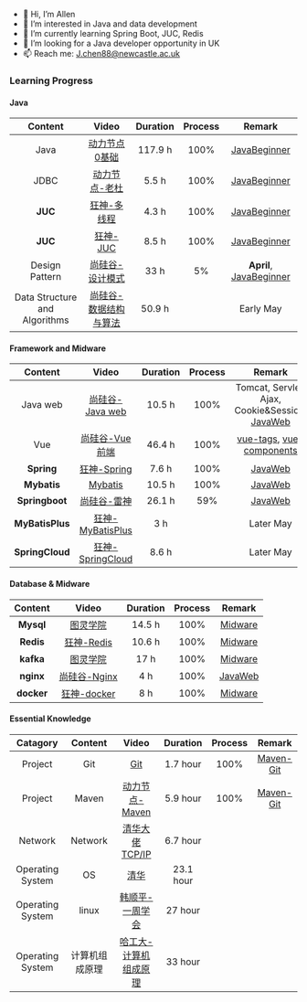 - 👋 Hi, I’m Allen
- 👀 I’m interested in Java and data development
- 🌱 I’m currently learning Spring Boot, JUC, Redis
- 💞️ I’m looking for a Java developer opportunity in UK
- 📫 Reach me: J.chen88@newcastle.ac.uk

### Learning Progress
#### Java
| Content | Video | Duration | Process | Remark |
 :-: | :-: | :-: | :-:| :-:|
| Java    | [动力节点 0基础](https://www.bilibili.com/video/BV1Rx411876f) | 117.9 h | 100% | [JavaBeginner](https://github.com/AllenChen97/JavaBeginner) |
| JDBC    | [动力节点-老杜](https://www.bilibili.com/video/BV1Bt41137iB) | 5.5 h | 100% | [JavaBeginner](https://github.com/AllenChen97/JavaBeginner) |
| **JUC** | [狂神-多线程](https://www.bilibili.com/video/BV1V4411p7EF) | 4.3 h | 100% | [JavaBeginner](https://github.com/AllenChen97/JavaBeginner) |
| **JUC** | [狂神-JUC](https://www.bilibili.com/video/BV1B7411L7tE) | 8.5 h | 100%  | [JavaBeginner](https://github.com/AllenChen97/JavaBeginner) |
| Design Pattern | [尚硅谷-设计模式](https://www.bilibili.com/video/BV1G4411c7N4) | 33 h | 5% | **April**, [JavaBeginner](https://github.com/AllenChen97/JavaBeginner)
| Data Structure and Algorithms | [尚硅谷-数据结构与算法](https://www.bilibili.com/video/BV1E4411H73v) | 50.9 h |   | Early May |

#### Framework and Midware
| Content | Video | Duration | Process | Remark |
 :-: | :-: | :-: | :-:| :-:|
|Java web| [尚硅谷-Java web](https://www.bilibili.com/video/BV1Y7411K7zz) | 10.5 h | 100% | Tomcat, Servlet, Ajax, Cookie&Session. [JavaWeb](https://github.com/AllenChen97/JavaWeb) |
| Vue | [尚硅谷-Vue前端](https://www.bilibili.com/video/BV1Zy4y1K7SH)| 46.4 h | 100% |  [vue-tags](https://github.com/AllenChen97/vue-tags), [vue-components](https://github.com/AllenChen97/vue-components) |
| **Spring** | [狂神-Spring](https://www.bilibili.com/video/BV1WE411d7Dv) | 7.6 h | 100% | [JavaWeb](https://github.com/AllenChen97/JavaWeb) |
| **Mybatis** | [Mybatis](https://www.bilibili.com/video/BV1wV411e76e) | 10.5 h | 100% | [JavaWeb](https://github.com/AllenChen97/JavaWeb) |
| **Springboot** | [尚硅谷-雷神](https://www.bilibili.com/video/BV19K4y1L7MT) | 26.1 h | 59% | [JavaWeb](https://github.com/AllenChen97/JavaWeb) |
| **MyBatisPlus** | [狂神-MyBatisPlus](https://www.bilibili.com/video/BV17E411N7KN) | 3 h |  | Later May |
| **SpringCloud** | [狂神-SpringCloud](https://www.bilibili.com/video/BV1jJ411S7xr) | 8.6 h |  | Later May |

#### Database & Midware
| Content | Video | Duration | Process | Remark |
 :-: | :-: | :-: | :-:| :-:|
| **Mysql** | [图灵学院](https://www.bilibili.com/video/BV1ev41137G5) | 14.5 h | 100% | [Midware](https://github.com/AllenChen97/Midware) |
| **Redis** | [狂神-Redis](https://www.bilibili.com/video/BV1S54y1R7SB) | 10.6 h | 100% | [Midware](https://github.com/AllenChen97/Midware) |
| **kafka** | [图灵学院](https://www.bilibili.com/video/BV1ev41137G5) | 17 h | 100% | [Midware](https://github.com/AllenChen97/Midware) |
| **nginx** | [尚硅谷-Nginx](https://www.bilibili.com/video/BV1zJ411w7SV) | 4 h | 100% | [JavaWeb](https://github.com/AllenChen97/JavaWeb) |
| **docker** | [狂神-docker](https://www.bilibili.com/video/BV1og4y1q7M4) | 8 h | 100% | [Midware](https://github.com/AllenChen97/Midware) |

<!--- hidden
#### Data Platform
| Content | Video | Duration | Process | Remark |
 :-: | :-: | :-: | :-:| :-:|
| **Hadoop**      | [尚硅谷-Hadoop](https://www.bilibili.com/video/BV1Qp4y1n7EN?spm_id_from=333.999.0.0) | 27.5 hour |  | July |
| **Spark**       | [尚硅谷-Spark](https://www.bilibili.com/video/BV11A411L7CK?spm_id_from=333.999.0.0) | 31 hour |  | August |
| Scala           | [尚硅谷-Scala](https://www.bilibili.com/video/BV1Xh411S7bP?spm_id_from=333.999.0.0) | 25 hour |
| Flink Java      | [尚硅谷-Flink Java](https://www.bilibili.com/video/BV1qy4y1q728?spm_id_from=333.999.0.0) | 36.5 hour |  | August |
| Flink Scala     | [尚硅谷-Flink Scala](https://www.bilibili.com/video/BV1gJ411Q72x?spm_id_from=333.999.0.0) | 32.5 hour |
| Clickhouse      | [尚硅谷-一套上手](https://www.bilibili.com/video/BV1Yh411z7os?spm_id_from=333.337.search-card.all.click) | 11.7 hour |  | August |
| **Zoopkeeper**  | [千锋教育](https://www.bilibili.com/video/BV1Ph411n7Ep?spm_id_from=333.999.0.0) | 3.5 hour |  | July |
| **Sqoop**       | [尚硅谷-Sqoop](https://www.bilibili.com/video/BV1jb411A7tc?spm_id_from=333.999.0.0) | 1 hour |  | July |
--->

#### Essential Knowledge
| Catagory | Content | Video | Duration | Process | Remark |
:-: | :-: | :-: | :-: | :-:| :-:|
| Project | Git | [Git](https://www.bilibili.com/video/BV1FE411P7B3) | 1.7 hour | 100% | [Maven-Git](https://github.com/AllenChen97/Maven-Git) |
| Project | Maven | [动力节点-Maven](https://www.bilibili.com/video/BV1dp4y1Q7Hf) | 5.9 hour | 100% | [Maven-Git](https://github.com/AllenChen97/Maven-Git) |
| Network | Network | [清华大佬TCP/IP](https://www.bilibili.com/video/BV1Vy4y177YB?spm_id_from=333.999.0.0) | 6.7 hour |
| Operating System | OS | [清华](https://www.bilibili.com/video/BV1uW411f72n?spm_id_from=333.999.0.0) | 23.1 hour |
| Operating System | linux | [韩顺平-一周学会](https://www.bilibili.com/video/BV1Sv411r7vd?spm_id_from=333.999.0.0) | 27 hour |
| Operating System | 计算机组成原理 | [哈工大-计算机组成原理](https://www.bilibili.com/video/BV1t4411e7LH?spm_id_from=333.999.0.0) | 33 hour |


<!---
AllenChen97/AllenChen97 is a ✨ special ✨ repository because its `README.md` (this file) appears on your GitHub profile.
You can click the Preview link to take a look at your changes.
--->
